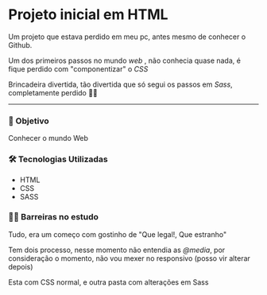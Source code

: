 # Projeto inicial em HTML

Um projeto que estava perdido em meu pc, antes mesmo de conhecer o Github.

Um dos primeiros passos no mundo _web_ , não conhecia quase nada, é fique perdido com "componentizar" o _CSS_

Brincadeira divertida, tão divertida que só segui os passos em _Sass_, completamente perdido 🤣🤣

---

### 🎯 Objetivo

Conhecer o mundo Web

### 🛠 Tecnologias Utilizadas

- HTML
- CSS
- SASS

### 🧗‍♂️ Barreiras no estudo

Tudo, era um começo com gostinho de "Que legal!, Que estranho"

Tem dois processo, nesse momento não entendia as _@media_, por consideração o momento, não vou mexer no responsivo (posso vir alterar depois)

Esta com CSS normal, e outra pasta com alterações em Sass

